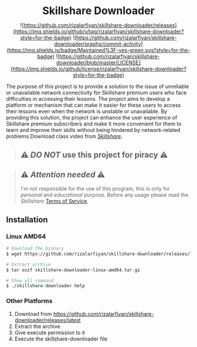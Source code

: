 <div align="center">

  <h1 style="margin-bottom:0">Skillshare Downloader</h1>

![https://github.com/rizalarfiyan/skillshare-downloader/releases](https://img.shields.io/github/v/tag/rizalarfiyan/skillshare-downloader?style=for-the-badge)
![https://github.com/rizalarfiyan/skillshare-downloader/graphs/commit-activity](https://img.shields.io/badge/Maintained%3F-yes-green.svg?style=for-the-badge)
![https://github.com/rizalarfiyan/skillshare-downloader/blob/master/LICENSE](https://img.shields.io/github/license/rizalarfiyan/skillshare-downloader?style=for-the-badge)

</div>

The purpose of this project is to provide a solution to the issue of unreliable or unavailable network connectivity for Skillshare premium users who face difficulties in accessing their lessons. The project aims to develop a platform or mechanism that can make it easier for these users to access their lessons even when the network is unstable or unavailable. By providing this solution, the project can enhance the user experience of Skillshare premium subscribers and make it more convenient for them to learn and improve their skills without being hindered by network-related problems.Download class video from [*Skillshare*](https://www.skillshare.com/).

> ## ⚠ *DO NOT* use this project for piracy ⚠

> ## ⚠ *Attention needed* ⚠ 
> I'm not responsible for the use of this program, this is only for *personal* and *educational* purpose.
> Before any usage please read the *Skillshare* [Terms of Service](https://skillshare.com/terms).

## Installation
### Linux AMD64

```bash
# Download the binnary
$ wget https://github.com/rizalarfiyan/skillshare-downloader/releases/latest/download/skillshare-downloader-linux-amd64.tar.gz

# Extract archive
$ tar xvzf skillshare-downloader-linux-amd64.tar.gz

# Show all command
$ ./skillshare-downloader help
```

### Other Platforms
1. Download from https://github.com/rizalarfiyan/skillshare-downloader/releases/latest
2. Extract the archive
3. Give execute permission to it
4. Execute the skillshare-downloader file
